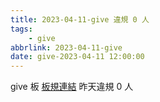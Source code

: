 ```yaml
---
title: 2023-04-11-give 違規 0 人
tags:
    - give
abbrlink: 2023-04-11-give
date: give-2023-04-11 12:00:00
---
```

give 板 [板規連結](https://www.ptt.cc/bbs/give/M.1612495900.A.C32.html)
昨天違規 0 人
